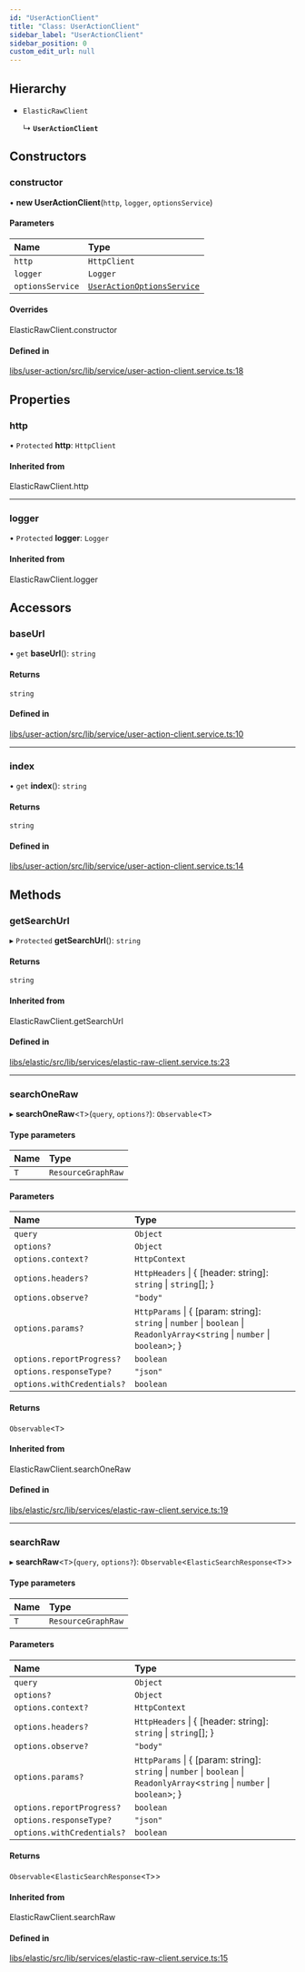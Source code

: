 ```yaml
---
id: "UserActionClient"
title: "Class: UserActionClient"
sidebar_label: "UserActionClient"
sidebar_position: 0
custom_edit_url: null
---
```


## Hierarchy

- `ElasticRawClient`

  ↳ **`UserActionClient`**

## Constructors

### constructor

• **new UserActionClient**(`http`, `logger`, `optionsService`)

#### Parameters

| Name | Type |
| :------ | :------ |
| `http` | `HttpClient` |
| `logger` | `Logger` |
| `optionsService` | [`UserActionOptionsService`](UserActionOptionsService) |

#### Overrides

ElasticRawClient.constructor

#### Defined in

[libs/user-action/src/lib/service/user-action-client.service.ts:18](https://github.com/cognizone/ng-cognizone/blob/861cbad/libs/user-action/src/lib/service/user-action-client.service.ts#L18)

## Properties

### http

• `Protected` **http**: `HttpClient`

#### Inherited from

ElasticRawClient.http

___

### logger

• `Protected` **logger**: `Logger`

#### Inherited from

ElasticRawClient.logger

## Accessors

### baseUrl

• `get` **baseUrl**(): `string`

#### Returns

`string`

#### Defined in

[libs/user-action/src/lib/service/user-action-client.service.ts:10](https://github.com/cognizone/ng-cognizone/blob/861cbad/libs/user-action/src/lib/service/user-action-client.service.ts#L10)

___

### index

• `get` **index**(): `string`

#### Returns

`string`

#### Defined in

[libs/user-action/src/lib/service/user-action-client.service.ts:14](https://github.com/cognizone/ng-cognizone/blob/861cbad/libs/user-action/src/lib/service/user-action-client.service.ts#L14)

## Methods

### getSearchUrl

▸ `Protected` **getSearchUrl**(): `string`

#### Returns

`string`

#### Inherited from

ElasticRawClient.getSearchUrl

#### Defined in

[libs/elastic/src/lib/services/elastic-raw-client.service.ts:23](https://github.com/cognizone/ng-cognizone/blob/861cbad/libs/elastic/src/lib/services/elastic-raw-client.service.ts#L23)

___

### searchOneRaw

▸ **searchOneRaw**<`T`\>(`query`, `options?`): `Observable`<`T`\>

#### Type parameters

| Name | Type |
| :------ | :------ |
| `T` | `ResourceGraphRaw` |

#### Parameters

| Name | Type |
| :------ | :------ |
| `query` | `Object` |
| `options?` | `Object` |
| `options.context?` | `HttpContext` |
| `options.headers?` | `HttpHeaders` \| { [header: string]: `string` \| `string`[];  } |
| `options.observe?` | ``"body"`` |
| `options.params?` | `HttpParams` \| { [param: string]: `string` \| `number` \| `boolean` \| `ReadonlyArray`<`string` \| `number` \| `boolean`\>;  } |
| `options.reportProgress?` | `boolean` |
| `options.responseType?` | ``"json"`` |
| `options.withCredentials?` | `boolean` |

#### Returns

`Observable`<`T`\>

#### Inherited from

ElasticRawClient.searchOneRaw

#### Defined in

[libs/elastic/src/lib/services/elastic-raw-client.service.ts:19](https://github.com/cognizone/ng-cognizone/blob/861cbad/libs/elastic/src/lib/services/elastic-raw-client.service.ts#L19)

___

### searchRaw

▸ **searchRaw**<`T`\>(`query`, `options?`): `Observable`<`ElasticSearchResponse`<`T`\>\>

#### Type parameters

| Name | Type |
| :------ | :------ |
| `T` | `ResourceGraphRaw` |

#### Parameters

| Name | Type |
| :------ | :------ |
| `query` | `Object` |
| `options?` | `Object` |
| `options.context?` | `HttpContext` |
| `options.headers?` | `HttpHeaders` \| { [header: string]: `string` \| `string`[];  } |
| `options.observe?` | ``"body"`` |
| `options.params?` | `HttpParams` \| { [param: string]: `string` \| `number` \| `boolean` \| `ReadonlyArray`<`string` \| `number` \| `boolean`\>;  } |
| `options.reportProgress?` | `boolean` |
| `options.responseType?` | ``"json"`` |
| `options.withCredentials?` | `boolean` |

#### Returns

`Observable`<`ElasticSearchResponse`<`T`\>\>

#### Inherited from

ElasticRawClient.searchRaw

#### Defined in

[libs/elastic/src/lib/services/elastic-raw-client.service.ts:15](https://github.com/cognizone/ng-cognizone/blob/861cbad/libs/elastic/src/lib/services/elastic-raw-client.service.ts#L15)
